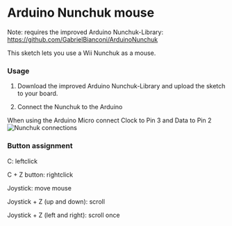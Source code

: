 # Arduino Nunchuk mouse
Note: requires the improved Arduino Nunchuk-Library: https://github.com/GabrielBianconi/ArduinoNunchuk

This sketch lets you use a Wii Nunchuk as a mouse.

### Usage
1) Download the improved Arduino Nunchuk-Library and upload the sketch to your board.

2) Connect the Nunchuk to the Arduino

When using the  Arduino Micro connect Clock to Pin 3 and Data to Pin 2
![Nunchuk connections](https://camo.githubusercontent.com/997168657d75627430825b89ee48504aec33436b/687474703a2f2f6f6934322e74696e797069632e636f6d2f323068376c64752e6a7067)

### Button assignment

C: leftclick

C + Z button: rightclick

Joystick: move mouse

Joystick + Z (up and down): scroll

Joystick + Z (left and right): scroll once
